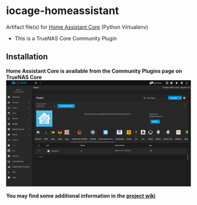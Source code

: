 # iocage-homeassistant

Artifact file(s) for [Home Assistant Core][1] (Python Virtualenv)

- This is a TrueNAS Core Community Plugin

## Installation

**Home Assistant Core is available from the Community Plugins page on TrueNAS Core**
![img][2]

**You may find some additional information in the [project wiki](https://github.com/tprelog/iocage-homeassistant/wiki)**

[1]: https://homeassistant.io/
[2]: _img/TrueNAS_homeassistant.png
